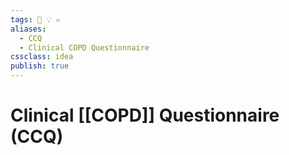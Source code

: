 ```yaml
---
tags: 💨 💡 ✍️
aliases:
  - CCQ
  - Clinical COPD Questionnaire
cssclass: idea
publish: true
---
```

# Clinical [[COPD]] Questionnaire (CCQ)
